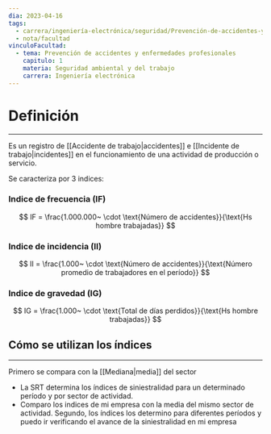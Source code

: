 ```yaml
---
dia: 2023-04-16
tags:
  - carrera/ingeniería-electrónica/seguridad/Prevención-de-accidentes-y-enfermedades-profesionales
  - nota/facultad
vinculoFacultad:
  - tema: Prevención de accidentes y enfermedades profesionales
    capitulo: 1
    materia: Seguridad ambiental y del trabajo
    carrera: Ingeniería electrónica
---
```

# Definición
---
Es un registro de [[Accidente de trabajo|accidentes]] e [[Incidente de trabajo|incidentes]] en el funcionamiento de una actividad de producción o servicio.

Se caracteriza por 3 indices:

### Indice de frecuencia (IF)
$$ IF = \frac{1.000.000~ \cdot \text{Número de accidentes}}{\text{Hs hombre trabajadas}} $$

### Indice de incidencia (II)
$$ II = \frac{1.000~ \cdot \text{Número de accidentes}}{\text{Número promedio de trabajadores en el período}} $$

### Indice de gravedad (IG)
$$ IG = \frac{1.000~ \cdot \text{Total de días perdidos}}{\text{Hs hombre trabajadas}} $$

## Cómo se utilizan los índices
---
Primero se compara con la [[Mediana|media]] del sector
* La SRT determina los índices de siniestralidad para un determinado período y por sector de actividad.
* Comparo los indices de mi empresa con la media del mismo sector de actividad.
Segundo, los índices los determino para diferentes períodos y puedo ir verificando el avance de la siniestralidad en mi empresa